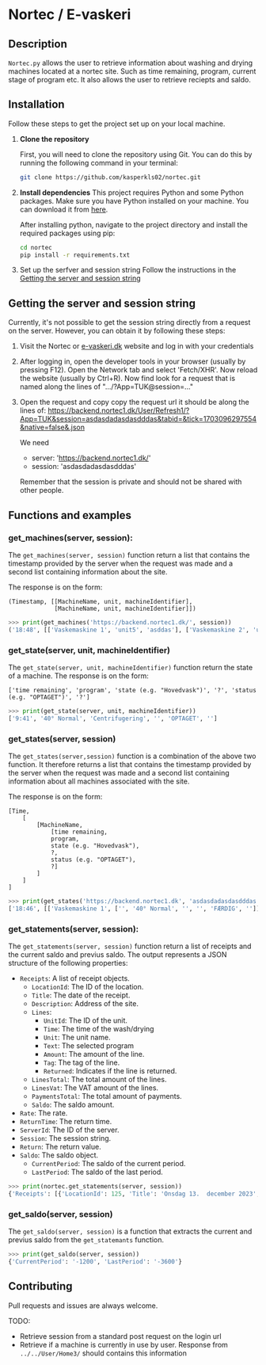 # Nortec / E-vaskeri

## Description
`Nortec.py` allows the user to retrieve information about washing and drying machines located at a nortec site. Such as time remaining, program, current stage of program etc.  It also allows the user to retrieve reciepts and saldo.
 
## Installation
Follow these steps to get the project set up on your local machine.

1. **Clone the repository**

   First, you will need to clone the repository using Git. You can do this by running the following command in your terminal:

   ```bash
   git clone https://github.com/kasperkls02/nortec.git
2. **Install dependencies**
    This project requires Python and some Python packages. Make sure you have Python installed on your machine. You can download it from [here](https://www.python.org/downloads/).

    After installing python, navigate to the project directory and install the required packages using pip:
    ```bash
    cd nortec
    pip install -r requirements.txt
3. Set up the serfver and session string
    Follow the instructions in the [Getting the server and session string](#getting-the-server-and-session-string)


## Getting the server and session string
Currently, it's not possible to get the session string directly from a request on the server. However, you can obtain it by following these steps:
1. Visit the Nortec or [e-vaskeri.dk](https://e-vaskeri.dk/) website and log in with your credentials
2. After logging in, open the developer tools in your browser (usually by pressing F12). Open the Network tab and select 'Fetch/XHR'. Now reload the website (usually by Ctrl+R).
Now find look for a request that is named along the lines of ".../?App=TUK@session=..."

3. Open the request and copy copy the request url it should be along the lines of: 
    https://backend.nortec1.dk/User/Refresh1/?App=TUK&session=asdasdadasdasdddas&tabid=&tick=1703096297554&native=false&.json

    We need 
    * server: 'https://backend.nortec1.dk/'
    * session: 'asdasdadasdasdddas'

    Remember that the session is private and should not be shared with other people.
## Functions and examples
### get_machines(server, session):
The ```get_machines(server, session)``` function return a list that contains the timestamp provided by the server when the request was made and a second list containing information about the site. 

The response is on the form:
```
(Timestamp, [[MachineName, unit, machineIdentifier],
             [MachineName, unit, machineIdentifier]])
```

```Python
>>> print(get_machines('https://backend.nortec1.dk/', session))
('18:48', [['Vaskemaskine 1', 'unit5', 'asddas'], ['Vaskemaskine 2', 'unit5', 'adsfgf'], ['Vaskemaskine 3', 'unit5','jgudjg']]) 
```

### get_state(server, unit, machineIdentifier)
The ```get_state(server, unit, machineIdentifier)``` function return the state of a machine. The response is on the form:
```
['time remaining', 'program', 'state (e.g. "Hovedvask")', '?', 'status (e.g. "OPTAGET")', '?']
```
```Python
>>> print(get_state(server, unit, machineIdentifier))
['9:41', '40° Normal', 'Centrifugering', '', 'OPTAGET', '']
```



### get_states(server, session)
The ```get_states(server,session)``` function is a combination of the above two function. It therefore returns a list that contains the timestamp provided by the server when the request was made and a second list containing information about all machines associated with the site.

The response is on the form: 
```
[Time, 
    [
        [MachineName, 
            [time remaining, 
            program, 
            state (e.g. "Hovedvask"), 
            ?, 
            status (e.g. "OPTAGET"), 
            ?]
        ]
    ]
]
```

```python
>>> print(get_states('https://backend.nortec1.dk', 'asdasdadasdasdddas'))
['18:46', [['Vaskemaskine 1', ['', '40° Normal', '', '', 'FÆRDIG', '']], ['Vaskemaskine 2', ['', '', '', '', 'FRI', '']]]]
```


### get_statements(server, session): 
The ```get_statements(server, session)``` function return a list of receipts and the current saldo and previus saldo. The output represents a JSON structure of the following properties:
- `Receipts`: A list of receipt objects.
  - `LocationId`: The ID of the location.
  - `Title`: The date of the receipt.
  - `Description`: Address of the site.
  - `Lines`:
    - `UnitId`: The ID of the unit.
    - `Time`: The time of the wash/drying
    - `Unit`: The unit name.
    - `Text`: The selected program
    - `Amount`: The amount of the line.
    - `Tag`: The tag of the line.
    - `Returned`: Indicates if the line is returned.
  - `LinesTotal`: The total amount of the lines.
  - `LinesVat`: The VAT amount of the lines.
  - `PaymentsTotal`: The total amount of payments.
  - `Saldo`: The saldo amount.
- `Rate`: The rate.
- `ReturnTime`: The return time.
- `ServerId`: The ID of the server.
- `Session`: The session string.
- `Return`: The return value.
- `Saldo`: The saldo object.
  - `CurrentPeriod`: The saldo of the current period.
  - `LastPeriod`: The saldo of the last period.

```Python
>>> print(nortec.get_statements(server, session))
{'Receipts': [{'LocationId': 125, 'Title': 'Onsdag 13.  december 2023', 'Description': [''], 'Lines': [{'UnitId': 6, 'Time': '19:01', 'Unit': 'Vaskemaskine 6', 'Text': 'Program 4 Normal 40°, forvask, kulørt sæbe, meget snavset', 'Amount': 1200, 'Tag': 1, 'Returned': False}], 'LinesTotal': 1200, 'LinesVat': 0, 'PaymentsTotal': 0, 'Saldo': -1200},], 'Rate': 0, 'ReturnTime': 235, 'ServerId': 1, 'Session': '', 'Return': 100, 'Saldo': {'CurrentPeriod': '-1200', 'LastPeriod': '-3600'}}
```

### get_saldo(server, session)

The ```get_saldo(server, session)``` is a function that extracts the current and previus saldo from the ```get_statemants``` function. 
```Python
>>> print(get_saldo(server, session))
{'CurrentPeriod': '-1200', 'LastPeriod': '-3600'}
```


## Contributing
Pull requests and issues are always welcome. 

TODO:
- Retrieve session from a standard post request on the login url
- Retrieve if a machine is currently in use by user. Response from ```../../User/Home3/``` should contains this information
